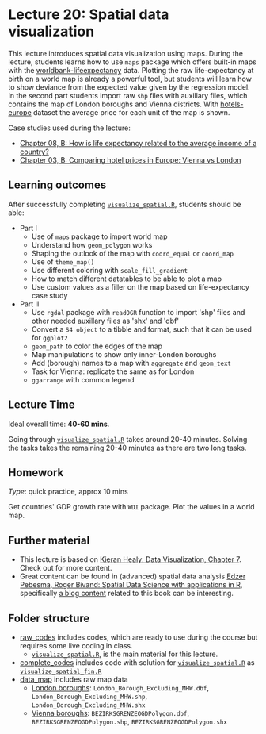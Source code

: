 # Lecture 20: Spatial data visualization

This lecture introduces spatial data visualization using maps. During the lecture, students learns how to use `maps` package which offers built-in maps with the [worldbank-lifeexpectancy](https://gabors-data-analysis.com/datasets/#worldbank-lifeexpectancy) data. Plotting the raw life-expectancy at birth on a world map is already a powerful tool, but students will learn how to show deviance from the expected value given by the regression model. In the second part students import raw `shp` files with auxillary files, which contains the map of London boroughs and Vienna districts. With [hotels-europe](https://gabors-data-analysis.com/datasets/#hotels-europe) dataset the average price for each unit of the map is shown.

Case studies used during the lecture:
  - [Chapter 08, B: How is life expectancy related to the average income of a country?](https://gabors-data-analysis.com/casestudies/#ch08b-how-is-life-expectancy-related-to-the-average-income-of-a-country)
  - [Chapter 03, B: Comparing hotel prices in Europe: Vienna vs London](https://gabors-data-analysis.com/casestudies/#ch03b-comparing-hotel-prices-in-europe-vienna-vs-london)

## Learning outcomes
After successfully completing [`visualize_spatial.R`](https://github.com/gabors-data-analysis/da-coding-rstats/blob/main/lecture20-basic-spatial-vizz/raw_codes/visualize_spatial.R), students should be able:

  - Part I
    - Use of `maps` package to import world map
    - Understand how `geom_polygon` works
    - Shaping the outlook of the map with `coord_equal` or `coord_map`
    - Use of `theme_map()`
    - Use different coloring with `scale_fill_gradient`
    - How to match different datatables to be able to plot a map
    - Use custom values as a filler on the map based on life-expectancy case study
  - Part II
    - Use `rgdal` package with `readOGR` function to import 'shp' files and other needed auxillary files as 'shx' and 'dbf'
    - Convert a `S4 object` to a tibble and format, such that it can be used for `ggplot2`
    - `geom_path` to color the edges of the map
    - Map manipulations to show only inner-London boroughs
    - Add (borough) names to a map with `aggregate` and `geom_text`
    - Task for Vienna: replicate the same as for London
    - `ggarrange` with common legend

## Lecture Time

Ideal overall time: **40-60 mins**.

Going through [`visualize_spatial.R`](https://github.com/gabors-data-analysis/da-coding-rstats/blob/main/lecture20-basic-spatial-vizz/raw_codes/visualize_spatial.R) takes around 20-40 minutes. Solving the tasks takes the remaining 20-40 minutes as there are two long tasks.


## Homework

*Type*: quick practice, approx 10 mins

Get countries' GDP growth rate with `WDI` package. Plot the values in a world map.


## Further material

  - This lecture is based on [Kieran Healy: Data Visualization, Chapter 7](https://socviz.co/maps.html#maps). Check out for more content.
  - Great content can be found in (advanced) spatial data analysis [Edzer Pebesma, Roger Bivand: Spatial Data Science with applications in R](https://keen-swartz-3146c4.netlify.app/), specifically [a blog content](https://r-spatial.org/r/2018/10/25/ggplot2-sf.html) related to this book can be interesting.

## Folder structure
  
  - [raw_codes](https://github.com/gabors-data-analysis/da-coding-rstats/blob/main/lecture20-basic-spatial-vizz/raw_codes) includes codes, which are ready to use during the course but requires some live coding in class.
    - [`visualize_spatial.R`](https://github.com/gabors-data-analysis/da-coding-rstats/blob/main/lecture20-basic-spatial-vizz/raw_codes/visualize_spatial.R), is the main material for this lecture.
  - [complete_codes](https://github.com/gabors-data-analysis/da-coding-rstats/blob/main/lecture20-basic-spatial-vizz/complete_codes) includes code with solution for [`visualize_spatial.R`](https://github.com/gabors-data-analysis/da-coding-rstats/blob/main/lecture20-basic-spatial-vizz/raw_codes/visualize_spatial.R) as [`visualize_spatial_fin.R`](https://github.com/gabors-data-analysis/da-coding-rstats/blob/main/lecture20-basic-spatial-vizz/complete_codes/visualize_spatial_fin.R)
  - [data_map](https://github.com/gabors-data-analysis/da-coding-rstats/tree/main/lecture20-basic-spatial-vizz/data_map) includes raw map data
    - [London boroughs](https://data.london.gov.uk/dataset/statistical-gis-boundary-files-london): `London_Borough_Excluding_MHW.dbf`, `London_Borough_Excluding_MHW.shp`, `London_Borough_Excluding_MHW.shx`
    - [Vienna boroughs](https://www.data.gv.at/katalog/dataset/stadt-wien_bezirksgrenzenwien): `BEZIRKSGRENZEOGDPolygon.dbf`, `BEZIRKSGRENZEOGDPolygon.shp`, `BEZIRKSGRENZEOGDPolygon.shx`
